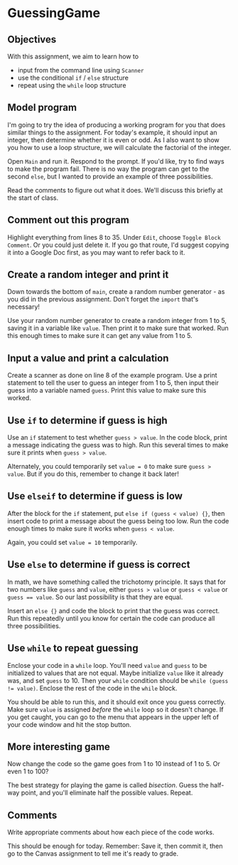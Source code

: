 # GuessingGame

## Objectives

With this assignment, we aim to learn how to

- input from the command line using `Scanner`
- use the conditional `if` / `else` structure
- repeat using the `while` loop structure

## Model program

I'm going to try the idea of producing a working program for you that does similar things to the assignment. For today's example, it should input an integer, then determine whether it is even or odd. As I also want to show you how to use a loop structure, we will calculate the factorial of the integer.

Open `Main` and run it. Respond to the prompt. If you'd like, try to find ways to make the program fail. There is no way the program can get to the second `else`, but I wanted to provide an example of three possibilities.

Read the comments to figure out what it does. We'll discuss this briefly at the start of class.

## Comment out this program

Highlight everything from lines 8 to 35. Under `Edit`, choose `Toggle Block Comment`. Or you could just delete it. If you go that route, I'd suggest copying it into a Google Doc first, as you may want to refer back to it.

## Create a random integer and print it

Down towards the bottom of `main`, create a random number generator - as you did in the previous assignment. Don't forget the `import` that's necessary!

Use your random number generator to create a random integer from 1 to 5, saving it in a variable like `value`. Then print it to make sure that worked. Run this enough times to make sure it can get any value from 1 to 5.

## Input a value and print a calculation

Create a scanner as done on line 8 of the example program. Use a print statement to tell the user to guess an integer from 1 to 5, then input their guess into a variable named `guess`. Print this value to make sure this worked. 

## Use `if` to determine if guess is high

Use an `if` statement to test whether `guess > value`. In the code block, print a message indicating the guess was to high. Run this several times to make sure it prints when `guess > value`.

Alternately, you could temporarily set `value = 0` to make sure `guess > value`. But if you do this, remember to change it back later!

## Use `elseif` to determine if guess is low

After the block for the `if` statement, put `else if (guess < value) {}`, then insert code to print a message about the guess being too low. Run the code enough times to make sure it works when `guess < value`.

Again, you could set `value = 10` temporarily.

## Use `else` to determine if guess is correct

In math, we have something called the trichotomy principle. It says that for two numbers like `guess` and `value`, either `guess > value` or `guess < value` or `guess == value`. So our last possibility is that they are equal.

Insert an `else {}` and code the block to print that the guess was correct. Run this repeatedly until you know for certain the code can produce all three possibilities.

## Use `while` to repeat guessing

Enclose your code in a `while` loop. You'll need `value` and `guess` to be initialized to values that are not equal. Maybe initialize `value` like it already was, and set `guess` to 10. Then your `while` condition should be `while (guess != value)`. Enclose the rest of the code in the `while` block. 

You should be able to run this, and it should exit once you guess correctly. Make sure `value` is assigned $before$ the `while` loop so it doesn't change. If you get caught, you can go to the menu that appears in the upper left of your code window and hit the stop button.

## More interesting game

Now change the code so the game goes from 1 to 10 instead of 1 to 5. Or even 1 to 100?

The best strategy for playing the game is called $bisection$. Guess the half-way point, and you'll eliminate half the possible values. Repeat.

## Comments

Write appropriate comments about how each piece of the code works.

This should be enough for today. Remember: Save it, then commit it, then go to the Canvas assignment to tell me it's ready to grade.